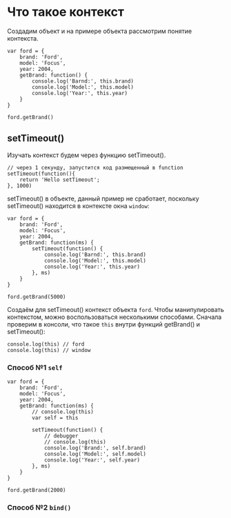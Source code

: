 # Что такое контекст
Создадим объект и на примере объекта рассмотрим понятие контекста.

    var ford = {
        brand: 'Ford',
        model: 'Focus',
        year: 2004,
        getBrand: function() {
            console.log('Barnd:', this.brand)
            console.log('Model:', this.model)
            console.log('Year:', this.year)
        }
    }

    ford.getBrand()

## setTimeout()
Изучать контекст будем через функцию setTimeout().

    // через 1 секунду, запустится код размещенный в function
    setTimeout(function(){
        return 'Hello setTimeout';
    }, 1000)

setTimeout() в объекте, данный пример не сработает, поскольку setTimeout() находится в контексте окна `window`:

    var ford = {
        brand: 'Ford',
        model: 'Focus',
        year: 2004,
        getBrand: function(ms) {
            setTimeout(function() {
                console.log('Barnd:', this.brand)
                console.log('Model:', this.model)
                console.log('Year:', this.year)
            }, ms)
        }
    }

    ford.getBrand(5000)

Создаём для setTimeout() контекст объекта `ford`. Чтобы манипулировать контекстом, можно воспользоваться несколькими способами. Сначала проверим в консоли, что такое `this` внутри функций getBrand() и setTimeout():

    console.log(this) // ford
    console.log(this) // window

### Способ №1 `self`

    var ford = {
        brand: 'Ford',
        model: 'Focus',
        year: 2004,
        getBrand: function(ms) {
            // console.log(this)
            var self = this

            setTimeout(function() {
                // debugger
                // console.log(this)
                console.log('Brand:', self.brand)
                console.log('Model:', self.model)
                console.log('Year:', self.year)
            }, ms)
        }
    }

    ford.getBrand(2000)

### Способ №2 `bind()`
